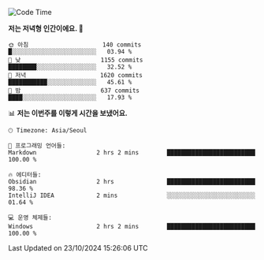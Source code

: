   <!--START_SECTION:waka-->
![Code Time](http://img.shields.io/badge/Code%20Time-435%20hrs%2042%20mins-blue)

**저는 저녁형 인간이에요. 🦉** 

```text
🌞 아침                     140 commits         █░░░░░░░░░░░░░░░░░░░░░░░░   03.94 % 
🌆 낮　                     1155 commits        ████████░░░░░░░░░░░░░░░░░   32.52 % 
🌃 저녁                     1620 commits        ███████████░░░░░░░░░░░░░░   45.61 % 
🌙 밤　                     637 commits         ████░░░░░░░░░░░░░░░░░░░░░   17.93 % 
```


📊 **저는 이번주를 이렇게 시간을 보냈어요.** 

```text
🕑︎ Timezone: Asia/Seoul

💬 프로그래밍 언어들: 
Markdown                 2 hrs 2 mins        █████████████████████████   100.00 % 

🔥 에디터들: 
Obsidian                 2 hrs               █████████████████████████   98.36 % 
IntelliJ IDEA            2 mins              ░░░░░░░░░░░░░░░░░░░░░░░░░   01.64 % 

💻 운영 체제들: 
Windows                  2 hrs 2 mins        █████████████████████████   100.00 % 
```


 Last Updated on 23/10/2024 15:26:06 UTC
<!--END_SECTION:waka-->
